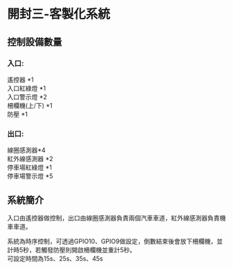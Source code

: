 # 開封三-客製化系統  
## 控制設備數量  
### 入口:  
遙控器 *1  
入口紅綠燈 *1  
入口警示燈 *2  
柵欄機(上/下) *1  
防壓 *1
### 出口:  
線圈感測器*4  
紅外線感測器 *2  
停車場紅綠燈 *1  
停車場警示燈 *5  
## 系統簡介  
入口由遙控器做控制，出口由線圈感測器負責兩個汽車車道，紅外線感測器負責機車車道。  

系統為時序控制，可透過GPIO10、GPIO9做設定，倒數結束後會放下柵欄機，並計時5秒，若觸發防壓則開啟柵欄機並重計5秒。  
可設定時間為15s、25s、35s、45s
